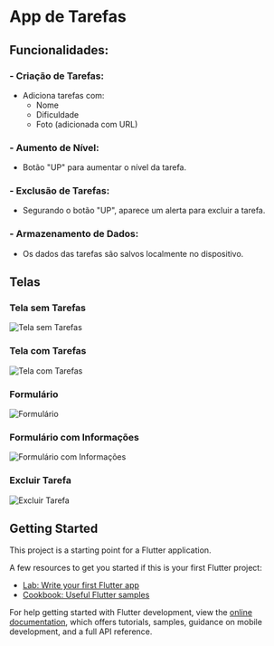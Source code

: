 # App de Tarefas

## Funcionalidades:
### - Criação de Tarefas:
- Adiciona tarefas com:
  - Nome
  - Dificuldade
  - Foto (adicionada com URL)

### - Aumento de Nível:
- Botão "UP" para aumentar o nível da tarefa.

### - Exclusão de Tarefas:
- Segurando o botão "UP", aparece um alerta para excluir a tarefa.

### - Armazenamento de Dados:
- Os dados das tarefas são salvos localmente no dispositivo.

## Telas

### Tela sem Tarefas
![Tela sem Tarefas](https://github.com/Geneton-Souza/App-tarefas/blob/main/tarefas/assets/images/telasemtarefas.png?raw=true)

### Tela com Tarefas
![Tela com Tarefas](https://github.com/Geneton-Souza/App-tarefas/blob/main/tarefas/assets/images/telacomtarefas.png?raw=true)

### Formulário
![Formulário](https://github.com/Geneton-Souza/App-tarefas/blob/main/tarefas/assets/images/form.png?raw=true)

### Formulário com Informações
![Formulário com Informações](https://github.com/Geneton-Souza/App-tarefas/blob/main/tarefas/assets/images/formcominfos.png?raw=true)

### Excluir Tarefa
![Excluir Tarefa](https://raw.githubusercontent.com/Geneton-Souza/App-tarefas/refs/heads/main/tarefas/assets/images/excluir.png)






  

## Getting Started

This project is a starting point for a Flutter application.

A few resources to get you started if this is your first Flutter project:

- [Lab: Write your first Flutter app](https://docs.flutter.dev/get-started/codelab)
- [Cookbook: Useful Flutter samples](https://docs.flutter.dev/cookbook)

For help getting started with Flutter development, view the
[online documentation](https://docs.flutter.dev/), which offers tutorials,
samples, guidance on mobile development, and a full API reference.
